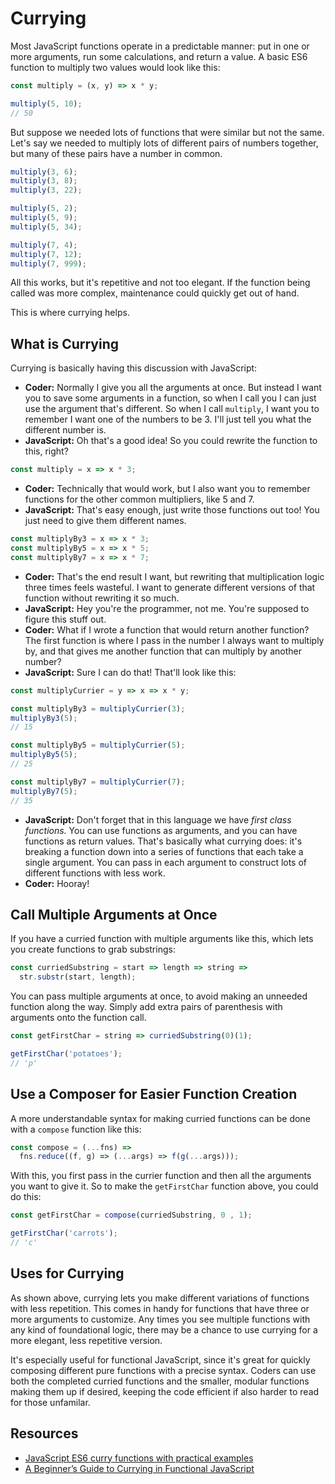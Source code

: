 # Currying

Most JavaScript functions operate in a predictable manner: put in one or more arguments, run some calculations, and return a value. A basic ES6 function to multiply two values would look like this:

```javascript
const multiply = (x, y) => x * y;

multiply(5, 10);
// 50
```

But suppose we needed lots of functions that were similar but not the same. Let's say we needed to multiply lots of different pairs of numbers together, but many of these pairs have a number in common.

```javascript
multiply(3, 6);
multiply(3, 8);
multiply(3, 22);

multiply(5, 2);
multiply(5, 9);
multiply(5, 34);

multiply(7, 4);
multiply(7, 12);
multiply(7, 999);
```

All this works, but it's repetitive and not too elegant. If the function being called was more complex, maintenance could quickly get out of hand.

This is where currying helps.

## What is Currying

Currying is basically having this discussion with JavaScript:

* **Coder:** Normally I give you all the arguments at once. But instead I want you to save some arguments in a function, so when I call you I can just use the argument that's different. So when I call `multiply`, I want you to remember I want one of the numbers to be 3. I'll just tell you what the different number is.
* **JavaScript:** Oh that's a good idea! So you could rewrite the function to this, right?

```javascript
const multiply = x => x * 3;
```

* **Coder:** Technically that would work, but I also want you to remember functions for the other common multipliers, like 5 and 7.
* **JavaScript:** That's easy enough, just write those functions out too! You just need to give them different names.

```javascript
const multiplyBy3 = x => x * 3;
const multiplyBy5 = x => x * 5;
const multiplyBy7 = x => x * 7;
```

* **Coder:** That's the end result I want, but rewriting that multiplication logic three times feels wasteful. I want to generate different versions of that function without rewriting it so much.
* **JavaScript:** Hey you're the programmer, not me. You're supposed to figure this stuff out.
* **Coder:** What if I wrote a function that would return another function? The first function is where I pass in the number I always want to multiply by, and that gives me another function that can multiply by another number?
* **JavaScript:** Sure I can do that! That'll look like this:

```javascript
const multiplyCurrier = y => x => x * y;

const multiplyBy3 = multiplyCurrier(3);
multiplyBy3(5);
// 15

const multiplyBy5 = multiplyCurrier(5);
multiplyBy5(5);
// 25

const multiplyBy7 = multiplyCurrier(7);
multiplyBy7(5);
// 35
```

* **JavaScript:** Don't forget that in this language we have _first class functions._ You can use functions as arguments, and you can have functions as return values. That's basically what currying does: it's breaking a function down into a series of functions that each take a single argument. You can pass in each argument to construct lots of different functions with less work.
* **Coder:** Hooray!

## Call Multiple Arguments at Once

If you have a curried function with multiple arguments like this, which lets you create functions to grab substrings:

```javascript
const curriedSubstring = start => length => string =>
  str.substr(start, length);
```

You can pass multiple arguments at once, to avoid making an unneeded function along the way. Simply add extra pairs of parenthesis with arguments onto the function call.

```javascript
const getFirstChar = string => curriedSubstring(0)(1);

getFirstChar('potatoes');
// 'p'
```

## Use a Composer for Easier Function Creation

A more understandable syntax for making curried functions can be done with a `compose` function like this:

```javascript
const compose = (...fns) =>
  fns.reduce((f, g) => (...args) => f(g(...args)));
```
With this, you first pass in the currier function and then all the arguments you want to give it. So to make the `getFirstChar` function above, you could do this:

```javascript
const getFirstChar = compose(curriedSubstring, 0 , 1);

getFirstChar('carrots');
// 'c'
```

## Uses for Currying

As shown above, currying lets you make different variations of functions with less repetition. This comes in handy for functions that have three or more arguments to customize. Any times you see multiple functions with any kind of foundational logic, there may be a chance to use currying for a more elegant, less repetitive version.

It's especially useful for functional JavaScript, since it's great for quickly composing different pure functions with a precise syntax. Coders can use both the completed curried functions and the smaller, modular functions making them up if desired, keeping the code efficient if also harder to read for those unfamilar.

## Resources

* [JavaScript ES6 curry functions with practical examples](https://medium.com/front-end-weekly/javascript-es6-curry-functions-with-practical-examples-6ba2ced003b1)
* [A Beginner’s Guide to Currying in Functional JavaScript](https://www.sitepoint.com/currying-in-functional-javascript/)

